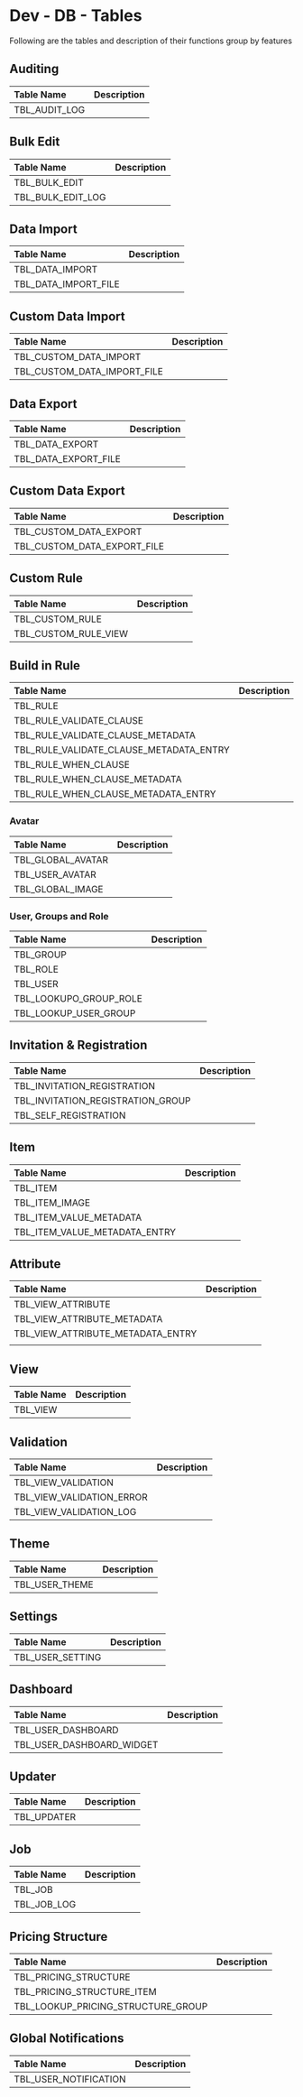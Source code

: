 # Dev - DB - Tables

Following are the tables and description of their functions group by features

## Auditing

| Table Name | Description |
| :--- | :--- |
| TBL\_AUDIT\_LOG |  |

## Bulk Edit

| Table Name | Description |
| :--- | :--- |
| TBL\_BULK\_EDIT |  |
| TBL\_BULK\_EDIT\_LOG |  |

## Data Import

| Table Name | Description |
| :--- | :--- |
| TBL\_DATA\_IMPORT |  |
| TBL\_DATA\_IMPORT\_FILE |  |

## Custom Data Import

| Table Name | Description |
| :--- | :--- |
| TBL\_CUSTOM\_DATA\_IMPORT |  |
| TBL\_CUSTOM\_DATA\_IMPORT\_FILE |  |

## Data Export

| Table Name | Description |
| :--- | :--- |
| TBL\_DATA\_EXPORT |  |
| TBL\_DATA\_EXPORT\_FILE |  |

## Custom Data Export

| Table Name | Description |
| :--- | :--- |
| TBL\_CUSTOM\_DATA\_EXPORT |  |
| TBL\_CUSTOM\_DATA\_EXPORT\_FILE |  |

## Custom Rule

| Table Name | Description |
| :--- | :--- |
| TBL\_CUSTOM\_RULE |  |
| TBL\_CUSTOM\_RULE\_VIEW |  |

## Build in Rule

| Table Name | Description |
| :--- | :--- |
| TBL\_RULE |  |
| TBL\_RULE\_VALIDATE\_CLAUSE |  |
| TBL\_RULE\_VALIDATE\_CLAUSE\_METADATA |  |
| TBL\_RULE\_VALIDATE\_CLAUSE\_METADATA\_ENTRY |  |
| TBL\_RULE\_WHEN\_CLAUSE |  |
| TBL\_RULE\_WHEN\_CLAUSE\_METADATA |  |
| TBL\_RULE\_WHEN\_CLAUSE\_METADATA\_ENTRY |  |

### Avatar

| Table Name | Description |
| :--- | :--- |
| TBL\_GLOBAL\_AVATAR |  |
| TBL\_USER\_AVATAR |  |
| TBL\_GLOBAL\_IMAGE |  |

### User, Groups and Role

| Table Name | Description |
| :--- | :--- |
| TBL\_GROUP |  |
| TBL\_ROLE |  |
| TBL\_USER |  |
| TBL\_LOOKUPO\_GROUP\_ROLE |  |
| TBL\_LOOKUP\_USER\_GROUP |  |

## Invitation & Registration

| Table Name | Description |
| :--- | :--- |
| TBL\_INVITATION\_REGISTRATION |  |
| TBL\_INVITATION\_REGISTRATION\_GROUP |  |
| TBL\_SELF\_REGISTRATION |  |

## Item

| Table Name | Description |
| :--- | :--- |
| TBL\_ITEM |  |
| TBL\_ITEM\_IMAGE |  |
| TBL\_ITEM\_VALUE\_METADATA |  |
| TBL\_ITEM\_VALUE\_METADATA\_ENTRY |  |

## Attribute

| Table Name | Description |
| :--- | :--- |
| TBL\_VIEW\_ATTRIBUTE |  |
| TBL\_VIEW\_ATTRIBUTE\_METADATA |  |
| TBL\_VIEW\_ATTRIBUTE\_METADATA\_ENTRY |  |
|  |  |

## View

| Table Name | Description |
| :--- | :--- |
| TBL\_VIEW |  |

## Validation

| Table Name | Description |
| :--- | :--- |
| TBL\_VIEW\_VALIDATION |  |
| TBL\_VIEW\_VALIDATION\_ERROR |  |
| TBL\_VIEW\_VALIDATION\_LOG |  |

## Theme

| Table Name | Description |
| :--- | :--- |
| TBL\_USER\_THEME |  |

## Settings

| Table Name | Description |
| :--- | :--- |
| TBL\_USER\_SETTING |  |

## Dashboard

| Table Name | Description |
| :--- | :--- |
| TBL\_USER\_DASHBOARD |  |
| TBL\_USER\_DASHBOARD\_WIDGET |  |

## Updater

| Table Name | Description |
| :--- | :--- |
| TBL\_UPDATER |  |

## Job

| Table Name | Description |
| :--- | :--- |
| TBL\_JOB |  |
| TBL\_JOB\_LOG |  |

## Pricing Structure

| Table Name | Description |
| :--- | :--- |
| TBL\_PRICING\_STRUCTURE |  |
| TBL\_PRICING\_STRUCTURE\_ITEM |  |
| TBL\_LOOKUP\_PRICING\_STRUCTURE\_GROUP |  |

## Global Notifications

| Table Name | Description |
| :--- | :--- |
| TBL\_USER\_NOTIFICATION |  |

